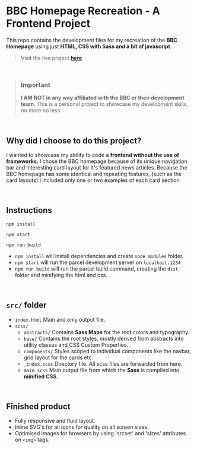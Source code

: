 # BBC Homepage Recreation - A Frontend Project

This repo contains the development files for my recreation of the **BBC Homepage** using just **HTML, CSS with Sass and a bit of javascript**.

> Visit the live project <a href="https://vigilant-babbage-cfa8b1.netlify.app" target="_blank">**here**</a>

<br>

> ### Important
>
> **I AM NOT in any way affiliated with the BBC or their development team.** This is a personal project to showcase my development skills, no more no less.

<br>

## Why did I choose to do this project?

I wanted to showcase my ability to code a **frontend without the use of frameworks**. I chose the BBC homepage because of its unique navigation
bar and interesting card layout for it's featured news articles. Because the BBC homepage has some identical and repeating features, (such as the card layouts) I included only one or two examples of each card section.

<br>

## Instructions

```
npm install

npm start

npm run build
```

- `npm install` will install dependencies and create `node_modules` folder.
- `npm start` will run the parcel development server on `localhost:1234`
- `npm run build` will run the parcel build command, creating the `dist` folder and minifying the html and css.

<br>

## `src/` folder

- `index.html` Main and only output file.
- `scss/`
  - `abstracts/` Contains **Sass Maps** for the root colors and typography.
  - `base/` Contains the root styles, mostly derived from abstracts into utility classes and CSS Custom Properties.
  - `components/` Styles scoped to individual components like the navbar, grid layout for the cards etc.
  - `_index.scss` Directory file. All scss files are forwarded from here.
  - `main.scss` Main output file from which the **Sass** is compiled into **minified CSS**.

<br>

## Finished product

- Fully responsive and fluid layout.
- Inline SVG's for all icons for quality on all screen sizes.
- Optimised images for browsers by using 'srcset' and 'sizes' attributes on `<img>` tags.
